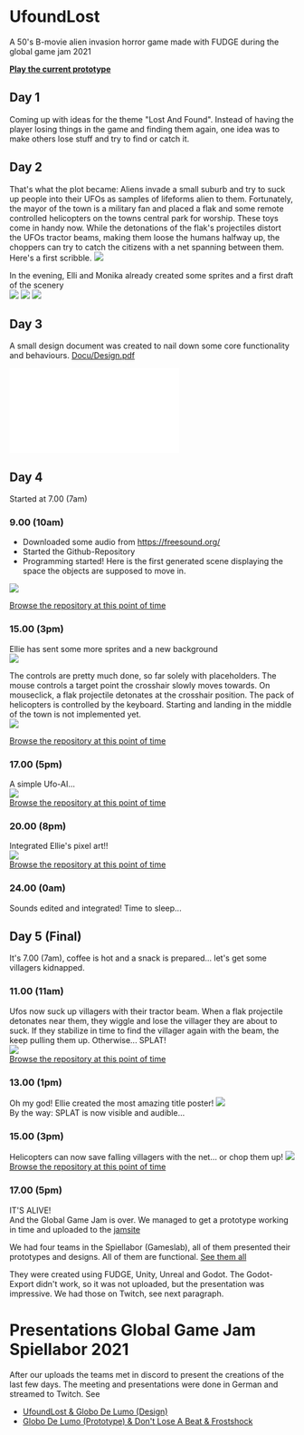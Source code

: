 # UfoundLost
A 50's B-movie alien invasion horror game made with FUDGE during the global game jam 2021

**[Play the current prototype](https://jirkadelloro.github.io/UfoundLost/UfoundLost.html)**

## Day 1
Coming up with ideas for the theme "Lost And Found". Instead of having the player losing things in the game and finding them again, one idea was to make others lose stuff and try to find or catch it. 

## Day 2
That's what the plot became: Aliens invade a small suburb and try to suck up people into their UFOs as samples of lifeforms alien to them. Fortunately, the mayor of the town is a military fan and placed a flak and some remote controlled helicopters on the towns central park for worship. These toys come in handy now. While the detonations of the flak's projectiles distort the UFOs tractor beams, making them loose the humans halfway up, the choppers can try to catch the citizens with a net spanning between them. Here's a first scribble.
![](Docu/Scribble.png)

In the evening, Elli and Monika already created some sprites and a first draft of the scenery  
![](Docu/UFO32x32.png) ![](Docu/Heli.png) ![](Docu/Background1.png)

## Day 3
A small design document was created to nail down some core functionality and behaviours.
[Docu/Design.pdf](Docu/Design.pdf)

<object data="Docu/Design.pdf" type="application/pdf" width="100%" height="500px">
    <embed src="Docu/Design.pdf"> </embed>
</object>

## Day 4
Started at 7.00 (7am)
### 9.00 (10am)
- Downloaded some audio from https://freesound.org/  
- Started the Github-Repository
- Programming started! Here is the first generated scene displaying the space the objects are supposed to move in.

![](Docu/Spaces.png)

[Browse the repository at this point of time](https://github.com/JirkaDellOro/UfoundLost/tree/94f596fed257a97009c3de4488d8909333c6d50a)

### 15.00 (3pm)
Ellie has sent some more sprites and a new background  
![](Docu/Background2.png)

The controls are pretty much done, so far solely with placeholders. The mouse controls a target point the crosshair slowly moves towards. On mouseclick, a flak projectile detonates at the crosshair position. The pack of helicopters is controlled by the keyboard. Starting and landing in the middle of the town is not implemented yet.  
![](Docu/Controls.gif)  

[Browse the repository at this point of time](https://github.com/JirkaDellOro/UfoundLost/tree/cc46f98537252cf08e12f2bf65d5400810d82ecb)


### 17.00 (5pm)
A simple Ufo-AI...    
![](Docu/UfoAI.gif)  
[Browse the repository at this point of time](https://github.com/JirkaDellOro/UfoundLost/tree/068f5789cdff7bcbd6b0561bce198838f22c05b5)

### 20.00 (8pm)
Integrated Ellie's pixel art!!   
![](Docu/Graphics.gif)  
[Browse the repository at this point of time](https://github.com/JirkaDellOro/UfoundLost/tree/5882b9af0bba3465706ea5a4bf4762b56503bd39)  

### 24.00 (0am)
Sounds edited and integrated! Time to sleep...

## Day 5 (Final)
It's 7.00 (7am), coffee is hot and a snack is prepared... let's get some villagers kidnapped.

### 11.00 (11am)
Ufos now suck up villagers with their tractor beam. When a flak projectile detonates near them, they wiggle and lose the villager they are about to suck. If they stabilize in time to find the villager again with the beam, the keep pulling them up. Otherwise... SPLAT!  
![](Docu/Villagers.gif)  
[Browse the repository at this point of time](https://github.com/JirkaDellOro/UfoundLost/tree/0f3ca54056da7ede3f491573d04c2021dcfb8143)  

### 13.00 (1pm)
Oh my god! Ellie created the most amazing title poster!
![](Docu/Titlescreen.png)  
By the way: SPLAT is now visible and audible...  

### 15.00 (3pm)
Helicopters can now save falling villagers with the net... or chop them up!
![](Docu/Helicopters.gif)  
[Browse the repository at this point of time](https://github.com/JirkaDellOro/UfoundLost/tree/0f3ca54056da7ede3f491573d04c2021dcfb8143)  

### 17.00 (5pm)
IT'S ALIVE!  
And the Global Game Jam is over. We managed to get a prototype working in time and uploaded to the [jamsite](https://globalgamejam.org/2021/games/ufoundlost-5)  

We had four teams in the Spiellabor (Gameslab), all of them presented their prototypes and designs. All of them are functional. [See them all](https://globalgamejam.org/2021/jam-sites/spiellabor-der-hochschule-furtwangen-university/games)

They were created using FUDGE, Unity, Unreal and Godot. The Godot-Export didn't work, so it was not uploaded, but the presentation was impressive. We had those on Twitch, see next paragraph.

# Presentations Global Game Jam Spiellabor 2021
After our uploads the teams met in discord to present the creations of the last few days. The meeting and presentations were done in German and streamed to Twitch. See  
- [UfoundLost & Globo De Lumo (Design)](https://www.twitch.tv/videos/895561829)  
- [Globo De Lumo (Prototype) & Don't Lose A Beat & Frostshock](https://www.twitch.tv/videos/895585583)  

